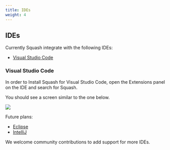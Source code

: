 ```yaml
---
title: IDEs
weight: 4
---
```


## IDEs

Currently Squash integrate with the following IDEs:

 - [Visual Studio Code](https://github.com/solo-io/squash/tree/master/editor)


### Visual Studio Code
In order to Install Squash for Visual Studio Code, open the Extensions panel on the IDE and search for Squash.

You should see a screen similar to the one below.

<img src="/images/vscode-squash.png"/>

Future plans:

 - [Eclipse](https://eclipse.org/ide/)
 - [IntelliJ](https://www.jetbrains.com/idea/)

We welcome community contributions to add support for more IDEs.
